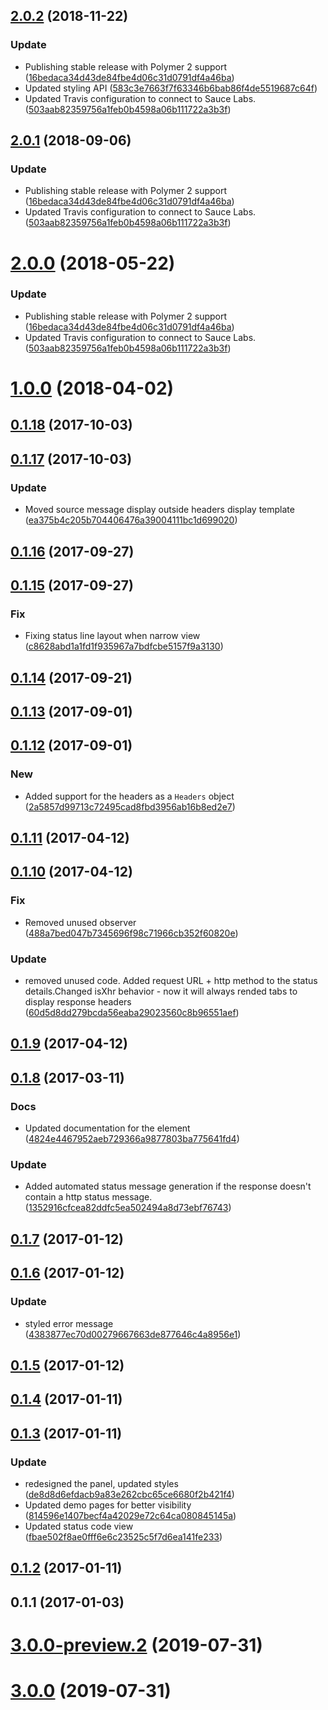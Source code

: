 <a name="2.0.2"></a>
## [2.0.2](https://github.com/advanced-rest-client/response-status-view/compare/0.1.17...2.0.2) (2018-11-22)


### Update

* Publishing stable release with Polymer 2 support ([16bedaca34d43de84fbe4d06c31d0791df4a46ba](https://github.com/advanced-rest-client/response-status-view/commit/16bedaca34d43de84fbe4d06c31d0791df4a46ba))
* Updated styling API ([583c3e7663f7f63346b6bab86f4de5519687c64f](https://github.com/advanced-rest-client/response-status-view/commit/583c3e7663f7f63346b6bab86f4de5519687c64f))
* Updated Travis configuration to connect to Sauce Labs. ([503aab82359756a1feb0b4598a06b111722a3b3f](https://github.com/advanced-rest-client/response-status-view/commit/503aab82359756a1feb0b4598a06b111722a3b3f))



<a name="2.0.1"></a>
## [2.0.1](https://github.com/advanced-rest-client/response-status-view/compare/0.1.17...2.0.1) (2018-09-06)


### Update

* Publishing stable release with Polymer 2 support ([16bedaca34d43de84fbe4d06c31d0791df4a46ba](https://github.com/advanced-rest-client/response-status-view/commit/16bedaca34d43de84fbe4d06c31d0791df4a46ba))
* Updated Travis configuration to connect to Sauce Labs. ([503aab82359756a1feb0b4598a06b111722a3b3f](https://github.com/advanced-rest-client/response-status-view/commit/503aab82359756a1feb0b4598a06b111722a3b3f))



<a name="2.0.0"></a>
# [2.0.0](https://github.com/advanced-rest-client/response-status-view/compare/0.1.17...2.0.0) (2018-05-22)


### Update

* Publishing stable release with Polymer 2 support ([16bedaca34d43de84fbe4d06c31d0791df4a46ba](https://github.com/advanced-rest-client/response-status-view/commit/16bedaca34d43de84fbe4d06c31d0791df4a46ba))
* Updated Travis configuration to connect to Sauce Labs. ([503aab82359756a1feb0b4598a06b111722a3b3f](https://github.com/advanced-rest-client/response-status-view/commit/503aab82359756a1feb0b4598a06b111722a3b3f))



<a name="1.0.0"></a>
# [1.0.0](https://github.com/advanced-rest-client/response-status-view/compare/0.1.17...1.0.0) (2018-04-02)




<a name="0.1.18"></a>
## [0.1.18](https://github.com/advanced-rest-client/response-status-view/compare/0.1.17...0.1.18) (2017-10-03)




<a name="0.1.17"></a>
## [0.1.17](https://github.com/advanced-rest-client/response-status-view/compare/0.1.16...0.1.17) (2017-10-03)


### Update

* Moved source message display outside headers display template ([ea375b4c205b704406476a39004111bc1d699020](https://github.com/advanced-rest-client/response-status-view/commit/ea375b4c205b704406476a39004111bc1d699020))



<a name="0.1.16"></a>
## [0.1.16](https://github.com/advanced-rest-client/response-status-view/compare/0.1.15...0.1.16) (2017-09-27)




<a name="0.1.15"></a>
## [0.1.15](https://github.com/advanced-rest-client/response-status-view/compare/0.1.14...0.1.15) (2017-09-27)


### Fix

* Fixing status line layout when narrow view ([c8628abd1a1fd1f935967a7bdfcbe5157f9a3130](https://github.com/advanced-rest-client/response-status-view/commit/c8628abd1a1fd1f935967a7bdfcbe5157f9a3130))



<a name="0.1.14"></a>
## [0.1.14](https://github.com/advanced-rest-client/response-status-view/compare/0.1.12...0.1.14) (2017-09-21)




<a name="0.1.13"></a>
## [0.1.13](https://github.com/advanced-rest-client/response-status-view/compare/0.1.12...0.1.13) (2017-09-01)




<a name="0.1.12"></a>
## [0.1.12](https://github.com/advanced-rest-client/response-status-view/compare/0.1.11...0.1.12) (2017-09-01)


### New

* Added support for the headers as a `Headers` object ([2a5857d99713c72495cad8fbd3956ab16b8ed2e7](https://github.com/advanced-rest-client/response-status-view/commit/2a5857d99713c72495cad8fbd3956ab16b8ed2e7))



<a name="0.1.11"></a>
## [0.1.11](https://github.com/advanced-rest-client/response-status-view/compare/0.1.10...v0.1.11) (2017-04-12)




<a name="0.1.10"></a>
## [0.1.10](https://github.com/advanced-rest-client/response-status-view/compare/0.1.8...v0.1.10) (2017-04-12)


### Fix

* Removed unused observer ([488a7bed047b7345696f98c71966cb352f60820e](https://github.com/advanced-rest-client/response-status-view/commit/488a7bed047b7345696f98c71966cb352f60820e))

### Update

* removed unused code. Added request URL + http method to the status details.Changed isXhr behavior - now it will always rended tabs to display response headers ([60d5d8dd279bcda56eaba29023560c8b96551aef](https://github.com/advanced-rest-client/response-status-view/commit/60d5d8dd279bcda56eaba29023560c8b96551aef))



<a name="0.1.9"></a>
## [0.1.9](https://github.com/advanced-rest-client/response-status-view/compare/0.1.8...v0.1.9) (2017-04-12)




<a name="0.1.8"></a>
## [0.1.8](https://github.com/advanced-rest-client/response-status-view/compare/0.1.7...v0.1.8) (2017-03-11)


### Docs

* Updated documentation for the element ([4824e4467952aeb729366a9877803ba775641fd4](https://github.com/advanced-rest-client/response-status-view/commit/4824e4467952aeb729366a9877803ba775641fd4))

### Update

* Added automated status message generation if the response doesn't contain a http status message. ([1352916cfcea82ddfc5ea502494a8d73ebf76743](https://github.com/advanced-rest-client/response-status-view/commit/1352916cfcea82ddfc5ea502494a8d73ebf76743))



<a name="0.1.7"></a>
## [0.1.7](https://github.com/advanced-rest-client/response-status-view/compare/0.1.6...v0.1.7) (2017-01-12)




<a name="0.1.6"></a>
## [0.1.6](https://github.com/advanced-rest-client/response-status-view/compare/0.1.4...v0.1.6) (2017-01-12)


### Update

* styled error message ([4383877ec70d00279667663de877646c4a8956e1](https://github.com/advanced-rest-client/response-status-view/commit/4383877ec70d00279667663de877646c4a8956e1))



<a name="0.1.5"></a>
## [0.1.5](https://github.com/advanced-rest-client/response-status-view/compare/0.1.4...v0.1.5) (2017-01-12)




<a name="0.1.4"></a>
## [0.1.4](https://github.com/advanced-rest-client/response-status-view/compare/0.1.3...v0.1.4) (2017-01-11)




<a name="0.1.3"></a>
## [0.1.3](https://github.com/advanced-rest-client/response-status-view/compare/0.1.1...v0.1.3) (2017-01-11)


### Update

* redesigned the panel, updated styles ([de8d8d6efdacb9a83e262cbc65ce6680f2b421f4](https://github.com/advanced-rest-client/response-status-view/commit/de8d8d6efdacb9a83e262cbc65ce6680f2b421f4))
* Updated demo pages for better visibility ([814596e1407becf4a42029e72c64ca080845145a](https://github.com/advanced-rest-client/response-status-view/commit/814596e1407becf4a42029e72c64ca080845145a))
* Updated status code view ([fbae502f8ae0fff6e6c23525c5f7d6ea141fe233](https://github.com/advanced-rest-client/response-status-view/commit/fbae502f8ae0fff6e6c23525c5f7d6ea141fe233))



<a name="0.1.2"></a>
## [0.1.2](https://github.com/advanced-rest-client/response-status-view/compare/0.1.1...v0.1.2) (2017-01-11)




<a name="0.1.1"></a>
## 0.1.1 (2017-01-03)




# [3.0.0-preview.2](https://github.com/advanced-rest-client/response-status-view/compare/0.1.17...3.0.0-preview.2) (2019-07-31)



# [3.0.0](https://github.com/advanced-rest-client/response-status-view/compare/0.1.17...3.0.0) (2019-07-31)



